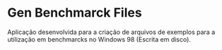 # Gen Benchmarck Files
Aplicação desenvolvida para a criação de arquivos de exemplos para a utilização em benchmarcks no Windows 98 (Escrita em disco).

